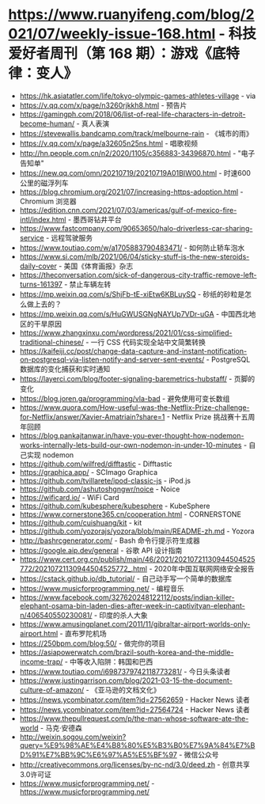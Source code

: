 # https://www.ruanyifeng.com/blog/2021/07/weekly-issue-168.html - 科技爱好者周刊（第 168 期）：游戏《底特律：变人》

- https://hk.asiatatler.com/life/tokyo-olympic-games-athletes-village - via
- https://v.qq.com/x/page/n3260rjkkh8.html - 预告片
- https://gamingph.com/2018/06/list-of-real-life-characters-in-detroit-become-human/ - 真人表演
- https://stevewallis.bandcamp.com/track/melbourne-rain - 《城市的雨》
- https://v.qq.com/x/page/a32605n25ns.html - 唱歌视频
- http://hn.people.com.cn/n2/2020/1105/c356883-34396870.html - "电子告知单"
- https://new.qq.com/omn/20210719/20210719A01BIW00.html - 时速600公里的磁浮列车
- https://blog.chromium.org/2021/07/increasing-https-adoption.html - Chromium 浏览器
- https://edition.cnn.com/2021/07/03/americas/gulf-of-mexico-fire-intl/index.html - 墨西哥钻井平台
- https://www.fastcompany.com/90653650/halo-driverless-car-sharing-service - 远程驾驶服务
- https://www.toutiao.com/w/a1705883790483471/ - 如何防止轿车泡水
- https://www.si.com/mlb/2021/06/04/sticky-stuff-is-the-new-steroids-daily-cover - 美国《体育画报》杂志
- https://theconversation.com/sick-of-dangerous-city-traffic-remove-left-turns-161397 - 禁止车辆左转
- https://mp.weixin.qq.com/s/ShjFb-tE-xiEtw6KBLuySQ - 砂纸的砂粒是怎么做上去的？
- https://mp.weixin.qq.com/s/HuGWUSGNgNAYUp7VDr-uGA - 中国西北地区的干旱原因
- https://www.zhangxinxu.com/wordpress/2021/01/css-simplified-traditional-chinese/ - 一行 CSS 代码实现全站中文简繁转换
- https://kaifeiji.cc/post/change-data-capture-and-instant-notification-on-postgresql-via-listen-notify-and-server-sent-events/ - PostgreSQL 数据库的变化捕获和实时通知
- https://layerci.com/blog/footer-signaling-baremetrics-hubstaff/ - 页脚的变化
- https://blog.joren.ga/programming/vla-bad - 避免使用可变长数组
- https://www.quora.com/How-useful-was-the-Netflix-Prize-challenge-for-Netflix/answer/Xavier-Amatriain?share=1 - Netflix Prize 挑战赛十五周年回顾
- https://blog.pankajtanwar.in/have-you-ever-thought-how-nodemon-works-internally-lets-build-our-own-nodemon-in-under-10-minutes - 自己实现 nodemon
- https://github.com/wilfred/difftastic - Difftastic
- https://graphica.app/ - SCImago Graphica
- https://github.com/tvillarete/ipod-classic-js - iPod.js
- https://github.com/ashutoshgngwr/noice - Noice
- https://wificard.io/ - WiFi Card
- https://github.com/kubesphere/kubesphere - KubeSphere
- https://www.cornerstone365.cn/cooperation.html - CORNERSTONE
- https://github.com/cuishuang/kit - kit
- https://github.com/yozorajs/yozora/blob/main/README-zh.md - Yozora
- http://bashrcgenerator.com/ - Bash 命令行提示符生成器
- https://google.aip.dev/general - 谷歌 API 设计指南
- https://www.cert.org.cn/publish/main/46/2021/20210721130944504525772/20210721130944504525772_.html - 2020年中国互联网网络安全报告
- https://cstack.github.io/db_tutorial/ - 自己动手写一个简单的数据库
- https://www.musicforprogramming.net/ - 编程音乐
- https://www.facebook.com/327620248122112/posts/indian-killer-elephant-osama-bin-laden-dies-after-week-in-captivityan-elephant-n/406540550230081/ - 印度的杀人大象
- https://www.amusingplanet.com/2011/11/gibraltar-airport-worlds-only-airport.html - 直布罗陀机场
- https://250bpm.com/blog:50/ - 做完你的项目
- https://asiapowerwatch.com/brazil-south-korea-and-the-middle-income-trap/ - 中等收入陷阱：韩国和巴西
- https://www.toutiao.com/i6987379742118773281/ - 今日头条读者
- https://www.justingarrison.com/blog/2021-03-15-the-document-culture-of-amazon/ - 《亚马逊的文档文化》
- https://news.ycombinator.com/item?id=27562659 - Hacker News 读者
- https://news.ycombinator.com/item?id=27564724 - Hacker News 读者
- https://www.thepullrequest.com/p/the-man-whose-software-ate-the-world - 马克·安德森
- http://weixin.sogou.com/weixin?query=%E9%98%AE%E4%B8%80%E5%B3%B0%E7%9A%84%E7%BD%91%E7%BB%9C%E6%97%A5%E5%BF%97 - 微信公众号
- http://creativecommons.org/licenses/by-nc-nd/3.0/deed.zh - 创意共享3.0许可证
- https://www.musicforprogramming.net/ - https://www.musicforprogramming.net/